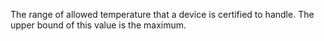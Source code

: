 The range of allowed temperature that a device is certified to handle. The upper bound of this value is the maximum.
